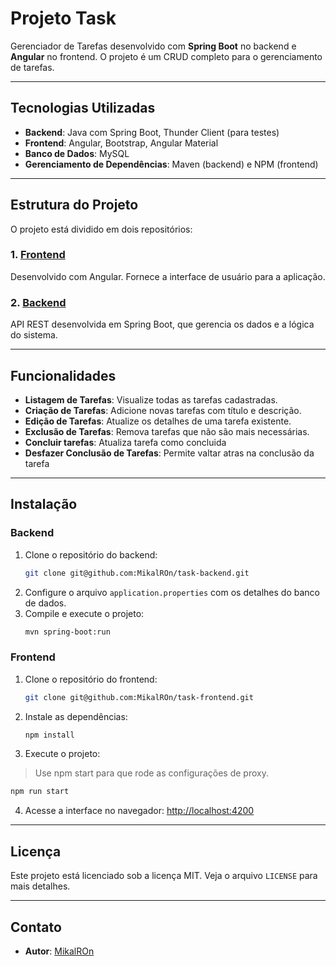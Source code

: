 
# Projeto Task

Gerenciador de Tarefas desenvolvido com **Spring Boot** no backend e **Angular** no frontend. O projeto é um CRUD completo para o gerenciamento de tarefas.

---

## Tecnologias Utilizadas

- **Backend**: Java com Spring Boot, Thunder Client (para testes)
- **Frontend**: Angular, Bootstrap, Angular Material
- **Banco de Dados**: MySQL 
- **Gerenciamento de Dependências**: Maven (backend) e NPM (frontend)
---

## Estrutura do Projeto

O projeto está dividido em dois repositórios:

### 1. [Frontend](https://github.com/MikalROn/task-frontend)
Desenvolvido com Angular. Fornece a interface de usuário para a aplicação.

### 2. [Backend](https://github.com/MikalROn/task-backend)
API REST desenvolvida em Spring Boot, que gerencia os dados e a lógica do sistema.

---

## Funcionalidades

- **Listagem de Tarefas**: Visualize todas as tarefas cadastradas.
- **Criação de Tarefas**: Adicione novas tarefas com título e descrição.
- **Edição de Tarefas**: Atualize os detalhes de uma tarefa existente.
- **Exclusão de Tarefas**: Remova tarefas que não são mais necessárias.
- **Concluir tarefas**: Atualiza tarefa como concluida 
- **Desfazer Conclusão de Tarefas**: Permite valtar atras na conclusão da tarefa
---

## Instalação

### Backend
1. Clone o repositório do backend:
   ```bash
   git clone git@github.com:MikalROn/task-backend.git
   ```
2. Configure o arquivo `application.properties` com os detalhes do banco de dados.
3. Compile e execute o projeto:
   ```bash
   mvn spring-boot:run
   ```

### Frontend
1. Clone o repositório do frontend:
   ```bash
   git clone git@github.com:MikalROn/task-frontend.git
   ```
2. Instale as dependências:
   ```bash
   npm install
   ```
3. Execute o projeto:

> Use npm start para que rode as configurações de proxy.

   ```bash
   npm run start
   ```
4. Acesse a interface no navegador: [http://localhost:4200](http://localhost:4200)

---

## Licença

Este projeto está licenciado sob a licença MIT. Veja o arquivo `LICENSE` para mais detalhes.

---

## Contato

- **Autor**: [MikalROn](https://github.com/MikalROn)

